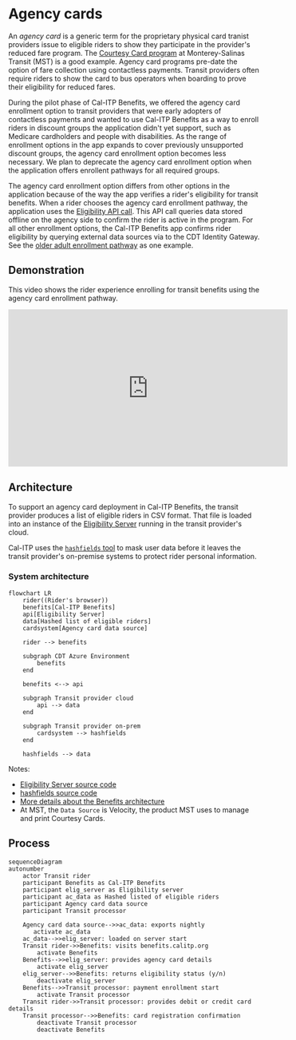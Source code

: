 # Agency cards

An _agency card_ is a generic term for the proprietary physical card tranist providers issue to eligible riders to show they participate in the provider's reduced fare program. The [Courtesy Card program](https://mst.org/riders-guide/how-to-ride/courtesy-card/) at Monterey-Salinas Transit (MST) is a good example. Agency card programs pre-date the option of fare collection using contactless payments. Transit providers often require riders to show the card to bus operators when boarding to prove their eligibility for reduced fares.

During the pilot phase of Cal-ITP Benefits, we offered the agency card enrollment option to transit providers that were early adopters of contactless payments and wanted to use Cal-ITP Benefits as a way to enroll riders in discount groups the application didn't yet support, such as Medicare cardholders and people with disabilities. As the range of enrollment options in the app expands to cover previously unsupported discount groups, the agency card enrollment option becomes less necessary. We plan to deprecate the agency card enrollment option when the application offers enrollent pathways for all required groups.

The agency card enrollment option differs from other options in the application because of the way the app verifies a rider's eligibility for transit benefits. When a rider chooses the agency card enrollment pathway, the application uses the [Eligibility API call](https://docs.calitp.org/eligibility-api/specification/). This API call queries data stored offline on the agency side to confirm the rider is active in the program. For all other enrollment options, the Cal-ITP Benefits app confirms rider eligibility by querying external data sources via to the CDT Identity Gateway. See the [older adult enrollment pathway](https://docs.calitp.org/benefits/enrollment-pathways/older-adults/) as one example.

## Demonstration

This video shows the rider experience enrolling for transit benefits using the agency card enrollment pathway.

<iframe width="560" height="315" src="https://www.youtube-nocookie.com/embed/_iOb19cLg30?si=G-4-CiNd88_vp0dj&amp;controls=0" title="YouTube video player" frameborder="0" allow="accelerometer; autoplay; clipboard-write; encrypted-media; gyroscope; picture-in-picture; web-share" allowfullscreen></iframe>

## Architecture

To support an agency card deployment in Cal-ITP Benefits, the transit provider produces a list of eligible riders in CSV format. That file is loaded into an instance of the [Eligibility Server](https://docs.calitp.org/eligibility-server/) running in the transit provider's cloud.

Cal-ITP uses the [`hashfields` tool](https://docs.calitp.org/hashfields) to mask user data before it leaves the transit provider's on-premise systems to protect rider personal information.

### System architecture

```mermaid
flowchart LR
    rider((Rider's browser))
    benefits[Cal-ITP Benefits]
    api[Eligibility Server]
    data[Hashed list of eligible riders]
    cardsystem[Agency card data source]

    rider --> benefits

    subgraph CDT Azure Environment
        benefits
    end

    benefits <--> api

    subgraph Transit provider cloud
        api --> data
    end

    subgraph Transit provider on-prem
        cardsystem --> hashfields
    end

    hashfields --> data
```

Notes:

- [Eligibility Server source code](https://github.com/cal-itp/eligibility-server)
- [hashfields source code](https://github.com/cal-itp/hashfields)
- [More details about the Benefits architecture](../../deployment/infrastructure/#architecture)
- At MST, the `Data Source` is Velocity, the product MST uses to manage and print Courtesy Cards.

## Process

```mermaid
sequenceDiagram
autonumber
    actor Transit rider
    participant Benefits as Cal-ITP Benefits
    participant elig_server as Eligibility server
    participant ac_data as Hashed listed of eligible riders
    participant Agency card data source
    participant Transit processor

    Agency card data source-->>ac_data: exports nightly
       activate ac_data
    ac_data-->>elig_server: loaded on server start
    Transit rider->>Benefits: visits benefits.calitp.org
        activate Benefits
    Benefits-->>elig_server: provides agency card details
        activate elig_server
    elig_server-->>Benefits: returns eligibility status (y/n)
        deactivate elig_server
    Benefits-->>Transit processor: payment enrollment start
        activate Transit processor
    Transit rider->>Transit processor: provides debit or credit card details
    Transit processor-->>Benefits: card registration confirmation
        deactivate Transit processor
        deactivate Benefits
```
